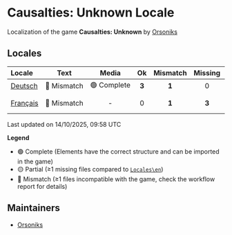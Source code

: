 # Causalties: Unknown Locale
Localization of the game **Causalties: Unknown** by [Orsoniks](https://github.com/Orsoniks)
## Locales

| Locale | Text | Media | Ok | Mismatch | Missing | Contributors |
| :--- | :----------: | :----------: | :---: |  :------:  |  :-----:  |  :--  |
| [Deutsch](Locales/de-DE) | 🔘 Mismatch | 🟢 Complete | **3** | **1** | 0 | [Zorobis](https://github.com/Zorobis) |
| [Français](Locales/fr-FR) | 🔘 Mismatch | - | 0 | **1** | **3** | [Azurian](https://github.com/clemtomera), [Dovahkick](https://github.com/Dovahkick) |

Last updated on 14/10/2025, 09:58 UTC

**Legend**
- 🟢 Complete (Elements have the correct structure and can be imported in the game)
- 🟡 Partial (≥1 missing files compared to [`Locales\en`](Locales\en))
- 🔘 Mismatch (≥1 files incompatible with the game, check the workflow report for details)

## Maintainers
- [Orsoniks](https://github.com/Orsoniks)
